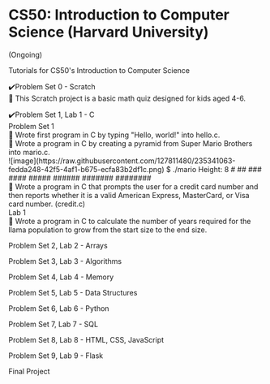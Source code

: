 # CS50: Introduction to Computer Science (Harvard University)
(Ongoing)
<p>
Tutorials for CS50's Introduction to Computer Science 
<p>
✔️Problem Set 0 - Scratch
<br>
🔹 This Scratch project is a basic math quiz designed for kids aged 4-6.
<p>
✔️Problem Set 1, Lab 1 - C
<br>
Problem Set 1
<br>
🔹  Wrote first program in C by typing "Hello, world!" into hello.c.
<br>
🔹  Wrote a program in C by creating a pyramid from Super Mario Brothers into mario.c.
<br>
![image](https://raw.githubusercontent.com/127811480/235341063-fedda248-42f5-4af1-b675-ecfa83b2df1c.png)
$ ./mario
Height: 8
       #
      ##
     ###
    ####
   #####
  ######
 #######
########
    <br>
🔹  Wrote a program in C that prompts the user for a credit card number and then reports whether it is a valid American Express, MasterCard, or Visa card number. (credit.c)

<br>
Lab 1
<br>
🔹 Wrote a program in C to calculate the number of years required for the llama population to grow from the start size to the end size.
<br>
    <p>
Problem Set 2, Lab 2 - Arrays
<br>
      <p>
Problem Set 3, Lab 3 - Algorithms
<br>
        <p>
Problem Set 4, Lab 4 - Memory
<br>
          <p>
Problem Set 5, Lab 5 - Data Structures
<br>
            <p>
Problem Set 6, Lab 6 - Python
<br>
              <p>
Problem Set 7, Lab 7 - SQL
<br>
                <p>
Problem Set 8, Lab 8 - HTML, CSS, JavaScript
<br>
                  <p>
Problem Set 9, Lab 9 - Flask
<br>
                    <p>
Final Project
